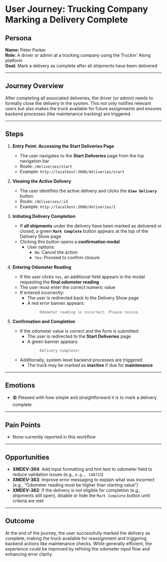 # User Journey: Trucking Company Marking a Delivery Complete

## Persona

**Name:** Peter Parker  
**Role:** A driver or admin at a trucking company using the Truckin' Along platform  
**Goal:** Mark a delivery as complete after all shipments have been delivered

---

## Journey Overview

After completing all associated deliveries, the driver (or admin) needs to formally close the delivery in the system. This not only notifies relevant users but also makes the truck available for future assignments and ensures backend processes (like maintenance tracking) are triggered.

---

## Steps

1. **Entry Point: Accessing the Start Deliveries Page**

   - The user navigates to the **Start Deliveries** page from the top navigation bar
   - Route: `/deliveries/start`
   - Example: `http://localhost:3000/deliveries/start`

2. **Viewing the Active Delivery**

   - The user identifies the active delivery and clicks the **`View Delivery`** button
   - Route: `/deliveries/:id`
   - Example: `http://localhost:3000/deliveries/1`

3. **Initiating Delivery Completion**

   - If **all shipments** under the delivery have been marked as delivered or closed, a green **`Mark Complete`** button appears at the top of the Delivery Show page
   - Clicking this button opens a **confirmation modal**
     - User options:
       - `No`: Cancel the action
       - `Yes`: Proceed to confirm closure

4. **Entering Odometer Reading**

   - If the user clicks `Yes`, an additional field appears in the modal requesting the **final odometer reading**
   - The user must enter the correct numeric value
   - If entered incorrectly:
     - The user is redirected back to the Delivery Show page
     - A red error banner appears:
       > `Odometer reading is incorrect. Please revise.`

5. **Confirmation and Completion**

   - If the odometer value is correct and the form is submitted:
     - The user is redirected to the **Start Deliveries** page
     - A green banner appears:
       > `Delivery Complete!`
   - Additionally, system-level backend processes are triggered:
     - The truck may be marked as **inactive** if due for **maintenance**

---

## Emotions

- 🟢 Pleased with how simple and straightforward it is to mark a delivery complete

---

## Pain Points

- None currently reported in this workflow

---

## Opportunities

- **XMDEV-364**: Add input formatting and hint text to odometer field to reduce validation issues (e.g., `e.g., 148723`)
- **XMDEV-363**: Improve error messaging to explain what was incorrect (e.g., “Odometer reading must be higher than starting value”)
- **XMDEV-362**: If the delivery is not eligible for completion (e.g., shipments still open), disable or hide the `Mark Complete` button until criteria are met

---

## Outcome

At the end of the journey, the user successfully marked the delivery as complete, making the truck available for reassignment and triggering backend actions like maintenance checks. While generally efficient, the experience could be improved by refining the odometer input flow and enhancing error clarity.
